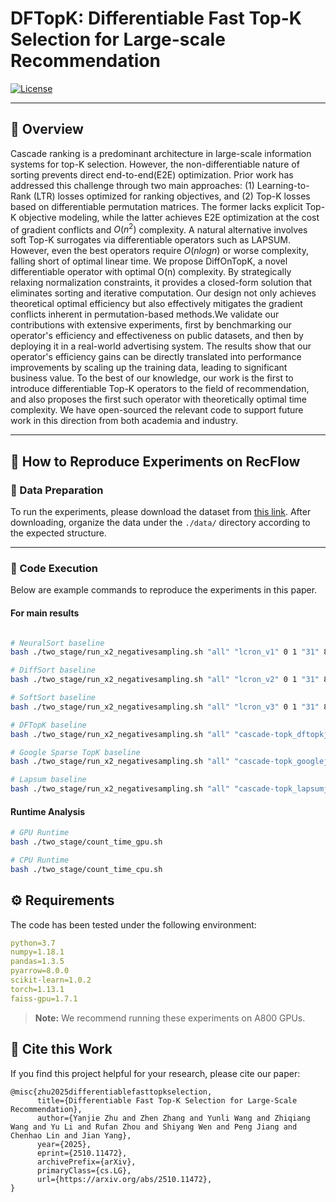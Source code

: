 # DFTopK: Differentiable Fast Top-K Selection for Large-scale Recommendation

[![License](https://img.shields.io/badge/license-CC%20BY--SA%204.0-green)](https://github.com/RecFlow-nips24/RecFlow-nips24/blob/main/LICENSE)

---

## 📘 Overview

Cascade ranking is a predominant architecture in large-scale information systems for top-K selection. However, the non-differentiable nature of sorting prevents direct end-to-end(E2E) optimization. Prior work has addressed this challenge through two main approaches: 
(1) Learning-to-Rank (LTR) losses optimized for ranking objectives, 
and (2) Top-K losses based on differentiable permutation matrices. 
The former lacks explicit Top-K objective modeling, while the latter achieves E2E optimization at the cost of gradient conflicts and $O(n^2)$ complexity.
A natural alternative involves soft Top-K surrogates via differentiable operators such as LAPSUM.
However, even the best operators require $O(n log n)$ or worse complexity, falling short of optimal linear time.
We propose DiffOnTopK, a novel differentiable operator with optimal O(n) complexity. By strategically relaxing normalization constraints, it provides a closed-form solution that eliminates sorting and iterative computation. Our design not only achieves theoretical optimal efficiency but also effectively mitigates the gradient conflicts inherent in permutation-based methods.We validate our contributions with extensive experiments, first by benchmarking our operator's efficiency and effectiveness on public datasets, and then by deploying it in a real-world advertising system. 
The results show that our operator's efficiency gains can be directly translated into performance improvements by scaling up the training data, leading to significant business value.
To the best of our knowledge, our work is the first to introduce differentiable Top-K operators to the field of recommendation, and also proposes the first such operator with theoretically optimal time complexity. We have open-sourced the relevant code to support future work in this direction from both academia and industry.

---

## 🔁 How to Reproduce Experiments on RecFlow

### 📁 Data Preparation

To run the experiments, please download the dataset from [this link](https://rec.ustc.edu.cn/share/883adf20-7e44-11ef-90e2-9beaf2bdc778). After downloading, organize the data under the `./data/` directory according to the expected structure.

---

### 🧪 Code Execution

Below are example commands to reproduce the experiments in this paper.

#### For main results

```bash

# NeuralSort baseline
bash ./two_stage/run_x2_negativesampling.sh "all" "lcron_v1" 0 1 "31" 8 0 "neural_sort"

# DiffSort baseline
bash ./two_stage/run_x2_negativesampling.sh "all" "lcron_v2" 0 1 "31" 8 0 "diff_sort"

# SoftSort baseline
bash ./two_stage/run_x2_negativesampling.sh "all" "lcron_v3" 0 1 "31" 8 0 "soft_sort"

# DFTopK baseline
bash ./two_stage/run_x2_negativesampling.sh "all" "cascade-topk_dftopkjoint" 0 500 "31" 8 0

# Google Sparse TopK baseline
bash ./two_stage/run_x2_negativesampling.sh "all" "cascade-topk_googlejoint" 0 1 "31" 8 0

# Lapsum baseline
bash ./two_stage/run_x2_negativesampling.sh "all" "cascade-topk_lapsumjoint" 0 1 "31" 8 0

```


#### Runtime Analysis

```bash
# GPU Runtime
bash ./two_stage/count_time_gpu.sh

# CPU Runtime
bash ./two_stage/count_time_cpu.sh
```

## ⚙️ Requirements
The code has been tested under the following environment:

```yaml
python=3.7
numpy=1.18.1
pandas=1.3.5
pyarrow=8.0.0
scikit-learn=1.0.2
torch=1.13.1
faiss-gpu=1.7.1
```

> **Note:** We recommend running these experiments on A800 GPUs.

## 📎 Cite this Work

If you find this project helpful for your research, please cite our paper:

```
@misc{zhu2025differentiablefasttopkselection,
      title={Differentiable Fast Top-K Selection for Large-Scale Recommendation}, 
      author={Yanjie Zhu and Zhen Zhang and Yunli Wang and Zhiqiang Wang and Yu Li and Rufan Zhou and Shiyang Wen and Peng Jiang and Chenhao Lin and Jian Yang},
      year={2025},
      eprint={2510.11472},
      archivePrefix={arXiv},
      primaryClass={cs.LG},
      url={https://arxiv.org/abs/2510.11472}, 
}
```
